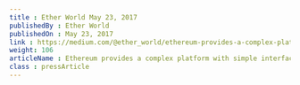 ```yaml
---
title : Ether World May 23, 2017
publishedBy : Ether World
publishedOn : May 23, 2017
link : https://medium.com/@ether_world/ethereum-provides-a-complex-platform-with-simple-interface-ada3a2536581
weight: 106
articleName : Ethereum provides a complex platform with simple interface
class : pressArticle
---
```

